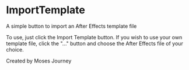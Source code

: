 # ImportTemplate
A simple button to import an After Effects template file

To use, just click the Import Template button.
If you wish to use your own template file, click the "..." button and choose the After Effects file of your choice.

Created by Moses Journey
